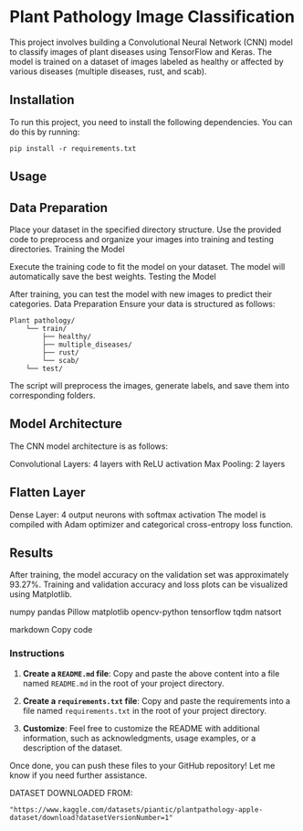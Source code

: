 # Plant Pathology Image Classification

This project involves building a Convolutional Neural Network (CNN) model to classify images of plant diseases using TensorFlow and Keras. The model is trained on a dataset of images labeled as healthy or affected by various diseases (multiple diseases, rust, and scab).


## Installation

To run this project, you need to install the following dependencies. You can do this by running:

```
pip install -r requirements.txt
```

## Usage
## Data Preparation

Place your dataset in the specified directory structure.
Use the provided code to preprocess and organize your images into training and testing directories.
Training the Model

Execute the training code to fit the model on your dataset. The model will automatically save the best weights.
Testing the Model

After training, you can test the model with new images to predict their categories.
Data Preparation
Ensure your data is structured as follows:

```
Plant pathology/
    └── train/
        ├── healthy/
        ├── multiple_diseases/
        ├── rust/
        └── scab/
    └── test/

```
The script will preprocess the images, generate labels, and save them into corresponding folders.
## Model Architecture
The CNN model architecture is as follows:

Convolutional Layers: 4 layers with ReLU activation
Max Pooling: 2 layers
## Flatten Layer
Dense Layer: 4 output neurons with softmax activation
The model is compiled with Adam optimizer and categorical cross-entropy loss function.

## Results
After training, the model accuracy on the validation set was approximately 93.27%. Training and validation accuracy and loss plots can be visualized using Matplotlib.





numpy pandas Pillow matplotlib opencv-python tensorflow tqdm natsort

markdown
Copy code

### Instructions

1. **Create a `README.md` file**: Copy and paste the above content into a file named `README.md` in the root of your project directory.

2. **Create a `requirements.txt` file**: Copy and paste the requirements into a file named `requirements.txt` in the root of your project directory.

3. **Customize**: Feel free to customize the README with additional information, such as acknowledgments, usage examples, or a description of the dataset. 

Once done, you can push these files to your GitHub repository! Let me know if you need further assistance.

DATASET DOWNLOADED FROM: 
```
"https://www.kaggle.com/datasets/piantic/plantpathology-apple-dataset/download?datasetVersionNumber=1"
